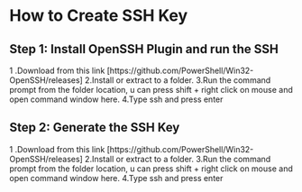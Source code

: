 <h1>How to Create SSH Key</h1>
<h2>Step 1:  Install OpenSSH Plugin and run the SSH</h2>
<p>1 .Download from this link [https://github.com/PowerShell/Win32-OpenSSH/releases]
2.Install or extract to a folder.
3.Run the command prompt from the folder location, u can press shift + right click on mouse and open command window here.
4.Type ssh and press enter

</p>

<h2>Step 2:  Generate the SSH Key</h2>
<p>1 .Download from this link [https://github.com/PowerShell/Win32-OpenSSH/releases]
2.Install or extract to a folder.
3.Run the command prompt from the folder location, u can press shift + right click on mouse and open command window here.
4.Type ssh and press enter
</p>


